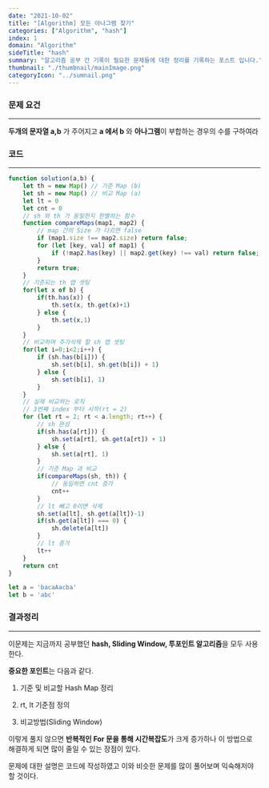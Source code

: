 ```yaml
---
date: "2021-10-02"
title: "[Algorithm] 모든 아나그램 찾기"
categories: ["Algorithm", "hash"]
index: 1
domain: "Algorithm"
sideTitle: "hash"
summary: "알고리즘 공부 간 기록이 필요한 문제들에 대한 정리를 기록하는 포스트 입니다."
thumbnail: "./thumbnail/mainImage.png"
categoryIcon: "../sumnail.png"
---
```


### 문제 요건
***
**두개의 문자열 a,b** 가 주어지고 **a 에서 b** 와 **아나그램**이 부합하는 경우의 수를 구하여라

### 코드
***

```javascript
function solution(a,b) {
    let th = new Map() // 기준 Map (b)
    let sh = new Map() // 비교 Map (a)
    let lt = 0
    let cnt = 0
    // sh 와 th 가 동일한지 판별하는 함수
    function compareMaps(map1, map2) {
        // map 간의 Size 가 다르면 false
        if (map1.size !== map2.size) return false;
        for (let [key, val] of map1) {
            if (!map2.has(key) || map2.get(key) !== val) return false;
        }
        return true;
    }
    // 기준되는 th 맵 셋팅
    for(let x of b) {
        if(th.has(x)) {
            th.set(x, th.get(x)+1)
        } else {
            th.set(x,1)
        }
    }
    // 비교하며 추가삭제 할 sh 맵 셋팅
    for(let i=0;i<2;i++) {
        if (sh.has(b[i])) {
            sh.set(b[i], sh.get(b[i]) + 1)
        } else {
            sh.set(b[i], 1)
        }
    }
    // 실제 비교하는 로직
    // 3번째 index 부터 시작(rt = 2)
    for (let rt = 2; rt < a.length; rt++) {
        // sh 완성
        if(sh.has(a[rt])) {
            sh.set(a[rt], sh.get(a[rt]) + 1)
        } else {
            sh.set(a[rt], 1)
        }
        // 기준 Map 과 비교
        if(compareMaps(sh, th)) {
            // 동일하면 cnt 증가
            cnt++
        }
        // lt 빼고 0이면 삭제
        sh.set(a[lt], sh.get(a[lt])-1)
        if(sh.get(a[lt]) === 0) {
            sh.delete(a[lt])
        }
        // lt 증가
        lt++
    }
    return cnt
}

let a = 'bacaAacba'
let b = 'abc'
```

### 결과정리
***

이문제는 지금까지 공부했던 **hash, Sliding Window, 투포인트 알고리즘**을 모두 사용한다.

 

**중요한 포인트**는 다음과 같다.

1. 기준 및 비교할 Hash Map 정리

2. rt, lt 기준점 정의

3. 비교방법(Sliding Window)

 

이렇게 풀지 않으면 **반복적인 For 문을 통해 시간복잡도**가 크게 증가하나 이 방법으로 해결하게 되면 많이 줄일 수 있는 장점이 있다.

문제에 대한 설명은 코드에 작성하였고 이와 비슷한 문제를 많이 풀어보며 익숙해저야 할 것이다.
